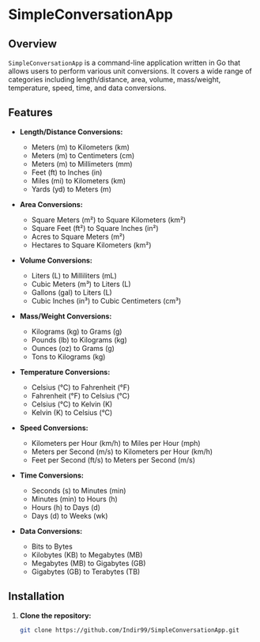 # SimpleConversationApp

## Overview

`SimpleConversationApp` is a command-line application written in Go that allows users to perform various unit conversions. It covers a wide range of categories including length/distance, area, volume, mass/weight, temperature, speed, time, and data conversions.

## Features

- **Length/Distance Conversions:**

  - Meters (m) to Kilometers (km)
  - Meters (m) to Centimeters (cm)
  - Meters (m) to Millimeters (mm)
  - Feet (ft) to Inches (in)
  - Miles (mi) to Kilometers (km)
  - Yards (yd) to Meters (m)

- **Area Conversions:**

  - Square Meters (m²) to Square Kilometers (km²)
  - Square Feet (ft²) to Square Inches (in²)
  - Acres to Square Meters (m²)
  - Hectares to Square Kilometers (km²)

- **Volume Conversions:**

  - Liters (L) to Milliliters (mL)
  - Cubic Meters (m³) to Liters (L)
  - Gallons (gal) to Liters (L)
  - Cubic Inches (in³) to Cubic Centimeters (cm³)

- **Mass/Weight Conversions:**

  - Kilograms (kg) to Grams (g)
  - Pounds (lb) to Kilograms (kg)
  - Ounces (oz) to Grams (g)
  - Tons to Kilograms (kg)

- **Temperature Conversions:**

  - Celsius (°C) to Fahrenheit (°F)
  - Fahrenheit (°F) to Celsius (°C)
  - Celsius (°C) to Kelvin (K)
  - Kelvin (K) to Celsius (°C)

- **Speed Conversions:**

  - Kilometers per Hour (km/h) to Miles per Hour (mph)
  - Meters per Second (m/s) to Kilometers per Hour (km/h)
  - Feet per Second (ft/s) to Meters per Second (m/s)

- **Time Conversions:**

  - Seconds (s) to Minutes (min)
  - Minutes (min) to Hours (h)
  - Hours (h) to Days (d)
  - Days (d) to Weeks (wk)

- **Data Conversions:**
  - Bits to Bytes
  - Kilobytes (KB) to Megabytes (MB)
  - Megabytes (MB) to Gigabytes (GB)
  - Gigabytes (GB) to Terabytes (TB)

## Installation

1. **Clone the repository:**
   ```sh
   git clone https://github.com/Indir99/SimpleConversationApp.git
   ```
